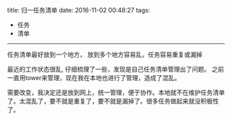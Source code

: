 title: 归一任务清单
date: 2016-11-02 00:48:27
tags: 
- 任务
- 清单
---

任务清单最好放到一个地方，
放到多个地方容易乱，任务容易重复或漏掉
<!--more-->

最近的工作状态很乱, 仔细梳理了一些，发现是自己任务清单管理出了问题。
之前一直用tower来管理，现在我在本地也进行了管理，造成了混乱。

需要改变，我决定还是放到网上，统一管理，便于协作。本地就不在维护任务清单了。太混乱了，要不就是重复了，要不就是漏掉了。很多任务做起来就没积极性了。

